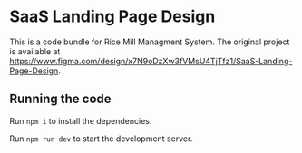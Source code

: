 
  # SaaS Landing Page Design

  This is a code bundle for Rice Mill Managment System. The original project is available at https://www.figma.com/design/x7N9oDzXw3fVMsU4TjTfz1/SaaS-Landing-Page-Design.

  ## Running the code

  Run `npm i` to install the dependencies.

  Run `npm run dev` to start the development server.
  